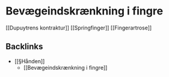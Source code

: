 # Bevægeindskrænkning i fingre
[[Dupuytrens kontraktur]]
[[Springfinger]]
[[Fingerartrose]]
 

## Backlinks
* [[§Hånden]]
	* [[Bevægeindskrænkning i fingre]]

<!-- #anki/tag/med/Orto #anki/deck/Medicine -->

<!-- {BearID:00F3DCBD-16B6-4693-AB9D-C1A4DF6BFE0F-819-0000009238C82622} -->

